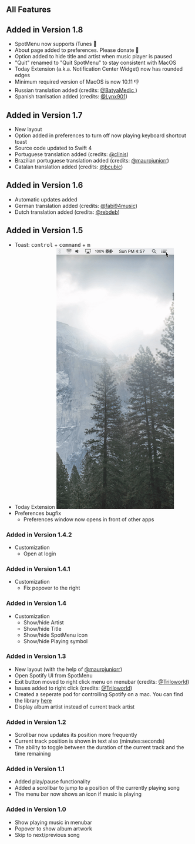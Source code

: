 ## All Features

## Added in Version 1.8

+ SpotMenu now supports iTunes 🎉
+ About page added to preferences. Please donate 🙏
+ Option added to hide title and artist when music player is paused
+ "Quit" renamed to "Quit SpotMenu" to stay consistent with MacOS
+ Today Extension (a.k.a. Notification Center Widget) now has rounded edges
+ Minimum required version of MacOS is now 10.11 👎
+ Russian translation added (credits: [@BatyaMedic ](https://github.com/BatyaMedic))
+ Spanish tranlsation added (credits: [@Lynx901](https://github.com/Lynx901))

## Added in Version 1.7

+ New layout
+ Option added in preferences to turn off now playing keyboard shortcut toast
+ Source code updated to Swift 4
+ Portuguese translation added (credits: [@clinis](https://github.com/clinis))
+ Brazilian portuguese translation added (credits: [@maurojuniorr](https://github.com/maurojuniorr))
+ Catalan translation added (credits: [@bcubic](https://github.com/bcubic))

## Added in Version 1.6

+ Automatic updates added
+ German translation added (credits: [@fabi94music](https://github.com/fabi94music))
+ Dutch translation added (credits: [@rebdeb](https://github.com/rebdeg))

## Added in Version 1.5

+ Toast: <kbd>control</kbd> + <kbd>command</kbd> + <kbd>m</kbd>
+ Today Extension
![today](https://github.com/kmikiy/SpotMenu/blob/master/Demo/today.gif)
+ Preferences bugfix
  - Preferences window now opens in front of other apps

### Added in Version 1.4.2

+ Customization
  - Open at login
  
### Added in Version 1.4.1

+ Customization
  - Fix popover to the right
  
### Added in Version 1.4

+ Customization
  - Show/hide Artist
  - Show/hide Title
  - Show/hide SpotMenu icon
  - Show/hide Playing symbol

### Added in Version 1.3

+ New layout (with the help of [@maurojuniorr](https://github.com/maurojuniorr))
+ Open Spotify UI from SpotMenu
+ Exit button moved to right click menu on menubar (credits: [@Triloworld](https://github.com/Triloworld))
+ Issues added to right click (credits: [@Triloworld](https://github.com/Triloworld))
+ Created a seperate pod for controlling Spotify on a mac. You can find the library [here](https://github.com/kmikiy/Spotify)
+ Display album artist instead of current track artist

### Added in Version 1.2

+ Scrollbar now updates its position more frequently
+ Current track position is shown in text also (minutes:seconds)
+ The ability to toggle between the duration of the current track and the time remaining

### Added in Version 1.1

+ Added play/pause functionality
+ Added a scrollbar to jump to a position of the currently playing song
+ The menu bar now shows an icon if music is playing

### Added in Version 1.0

+ Show playing music in menubar
+ Popover to show album artwork
+ Skip to next/previous song
